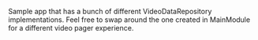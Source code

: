 Sample app that has a bunch of different VideoDataRepository implementations. Feel free to swap
around the one created in MainModule for a different video pager experience.